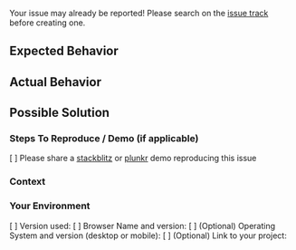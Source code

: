 <!-- Love ngx-infinite-scroll? Please consider supporting our collective:
👉  https://opencollective.com/ngx-infinite-scroll/donate -->
Your issue may already be reported!
Please search on the [issue track](../) before creating one.

## Expected Behavior
<!--- If you're describing a bug, tell us what should happen -->
<!--- If you're suggesting a change/improvement, tell us how it should work -->


## Actual Behavior
<!--- If describing a bug, tell us what happens instead of the expected behavior -->
<!--- If suggesting a change/improvement, explain the difference from current behavior -->

## Possible Solution
<!--- Not obligatory, but suggest a fix/reason for the bug, -->
<!--- or ideas how to implement the addition or change -->

### Steps To Reproduce / Demo (if applicable)
[ ] Please share a [stackblitz](https://stackblitz.com/) or [plunkr](https://plnkr.co/) demo reproducing this issue  


### Context
<!--- How has this issue affected you? What are you trying to accomplish? -->
<!--- Providing context helps us come up with a solution that is most useful in the real world -->

### Your Environment
<!--- Include as many relevant details about the environment you experienced the bug in -->
[ ] Version used: 
[ ] Browser Name and version:
[ ] (Optional) Operating System and version (desktop or mobile):
[ ] (Optional) Link to your project: 